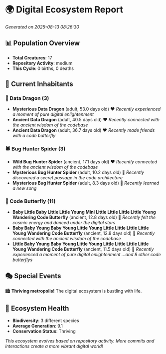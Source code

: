# 🌍 Digital Ecosystem Report
*Generated on 2025-08-13 08:26:30*

## 📊 Population Overview
- **Total Creatures**: 17
- **Repository Activity**: medium
- **This Cycle**: 0 births, 0 deaths

## 👥 Current Inhabitants

### 🐉 Data Dragon (3)
- **Mysterious Data Dragon** (adult, 53.0 days old) ❤️
  *Recently experienced a moment of pure digital enlightenment*
- **Ancient Data Dragon** (adult, 40.5 days old) ❤️
  *Recently connected with the ancient wisdom of the codebase*
- **Ancient Data Dragon** (adult, 36.7 days old) ❤️
  *Recently made friends with a code butterfly*

### 🕷️ Bug Hunter Spider (3)
- **Wild Bug Hunter Spider** (ancient, 17.1 days old) ❤️
  *Recently connected with the ancient wisdom of the codebase*
- **Mysterious Bug Hunter Spider** (adult, 10.2 days old) 💚
  *Recently discovered a secret passage in the code architecture*
- **Mysterious Bug Hunter Spider** (adult, 8.3 days old) 💛
  *Recently learned a new song*

### 🦋 Code Butterfly (11)
- **Baby Little Baby Little Little Young Mini Little Little Little Little Young Wandering Code Butterfly** (ancient, 12.8 days old) 💛
  *Recently felt the cosmic energy and danced under the digital stars*
- **Baby Baby Young Baby Young Little Young Little Little Little Little Young Wandering Code Butterfly** (ancient, 12.8 days old) 💛
  *Recently connected with the ancient wisdom of the codebase*
- **Little Baby Young Baby Young Little Young Little Little Little Little Young Wandering Code Butterfly** (ancient, 11.5 days old) 💛
  *Recently experienced a moment of pure digital enlightenment*
  *...and 8 other code butterflys*

## 🎭 Special Events

🏙️ **Thriving metropolis!** The digital ecosystem is bustling with life.

## 🔬 Ecosystem Health
- **Biodiversity**: 3 different species
- **Average Generation**: 9.1
- **Conservation Status**: Thriving

*This ecosystem evolves based on repository activity. More commits and interactions create a more vibrant digital world!*